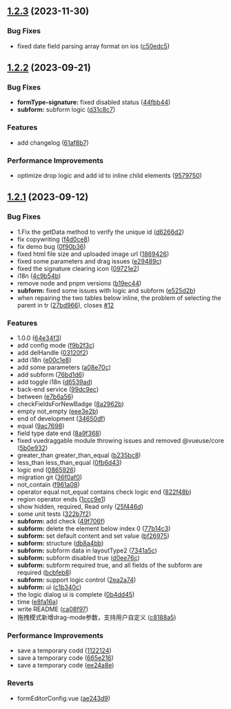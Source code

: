 ## [1.2.3](https://github.com/Liberty-liu/Everright-formEditor/compare/v1.2.2...v1.2.3) (2023-11-30)


### Bug Fixes

* fixed date field parsing array format on ios ([c50edc5](https://github.com/Liberty-liu/Everright-formEditor/commit/c50edc51a79beaf8e0b590b401cfbf5185b49254))



## [1.2.2](https://github.com/Liberty-liu/Everright-formEditor/compare/v1.2.1...v1.2.2) (2023-09-21)


### Bug Fixes

* **formType-signature:** fixed disabled status ([44fbb44](https://github.com/Liberty-liu/Everright-formEditor/commit/44fbb44b6c3aacb359502dadb56dc0b8af2d50eb))
* **subform:** subform logic ([d31c8c7](https://github.com/Liberty-liu/Everright-formEditor/commit/d31c8c7c57b230c77e3bce4b2064acbe48366238))


### Features

* add changelog ([61af8b7](https://github.com/Liberty-liu/Everright-formEditor/commit/61af8b7d4dd1bb8b2b9153868363adfac7317fbf))


### Performance Improvements

* optimize drop logic and add id to inline child elements ([9579750](https://github.com/Liberty-liu/Everright-formEditor/commit/9579750dc16c5da46f0a0e89458cdb4ae643dced))



## [1.2.1](https://github.com/Liberty-liu/Everright-formEditor/compare/v1.1.1...v1.2.1) (2023-09-12)


### Bug Fixes

* 1.Fix the getData method to verify the unique id ([d6266d2](https://github.com/Liberty-liu/Everright-formEditor/commit/d6266d24fba5a96e848b8ee33cbccbd16e65f6a4))
* fix copywriting ([f4d0ce8](https://github.com/Liberty-liu/Everright-formEditor/commit/f4d0ce8043c76015669dda60c772c740dbc7098e))
* fix demo bug ([0f90b36](https://github.com/Liberty-liu/Everright-formEditor/commit/0f90b36a159f61810463df9cf61c38d15e5d8f84))
* fixed html file size and uploaded image url ([1869426](https://github.com/Liberty-liu/Everright-formEditor/commit/186942636ec8b7ae45f37a26911c11f292e418b7))
* fixed some parameters and drag issues ([e29489c](https://github.com/Liberty-liu/Everright-formEditor/commit/e29489c0fde971833fc035bd5a136b1405e9de03))
* fixed the signature clearing icon ([09721e2](https://github.com/Liberty-liu/Everright-formEditor/commit/09721e2141520d2ae027fdce494a30060827ea58))
* i18n ([4c9b54b](https://github.com/Liberty-liu/Everright-formEditor/commit/4c9b54bc394d516740349a81cf58ddbc0163b27b))
* remove node and pnpm versions ([b19ec44](https://github.com/Liberty-liu/Everright-formEditor/commit/b19ec44d6fc442d6ff752a0ebb3b4ff6b68fae98))
* **subform:** fixed some issues with logic and subform ([e525d2b](https://github.com/Liberty-liu/Everright-formEditor/commit/e525d2ba044bf91e833eebccb6b14d8ba1284704))
* when repairing the two tables below inline, the problem of selecting the parent in tr ([27bd966](https://github.com/Liberty-liu/Everright-formEditor/commit/27bd9660cdc4286b9910afe4bd8ad0153c1eed56)), closes [#12](https://github.com/Liberty-liu/Everright-formEditor/issues/12)


### Features

* 1.0.0 ([64e34f3](https://github.com/Liberty-liu/Everright-formEditor/commit/64e34f3962da5835b058c454dac606600b0951eb))
* add config mode ([f9b2f3c](https://github.com/Liberty-liu/Everright-formEditor/commit/f9b2f3c09756cb36f9625ab4041bd24664bbd697))
* add delHandle ([03120f2](https://github.com/Liberty-liu/Everright-formEditor/commit/03120f21bed3a1fab11ef542c305b3390a802768))
* add i18n ([e00c1e8](https://github.com/Liberty-liu/Everright-formEditor/commit/e00c1e8116c0a32e15657b2a60b7346571aefb37))
* add some parameters ([a08e70c](https://github.com/Liberty-liu/Everright-formEditor/commit/a08e70c5b33a2e088915c0b9eb28b34b4ff15d3f))
* add subform ([76bd1d6](https://github.com/Liberty-liu/Everright-formEditor/commit/76bd1d6499868fadbf187875044eebad76881180))
* add toggle i18n ([d6539ad](https://github.com/Liberty-liu/Everright-formEditor/commit/d6539ad6235e860432c50ca669e93487f745eaed))
* back-end service ([99dc9ec](https://github.com/Liberty-liu/Everright-formEditor/commit/99dc9ec821d34f1c4a63b8756cc82c92b808b591))
* between ([e7b6a56](https://github.com/Liberty-liu/Everright-formEditor/commit/e7b6a565bc12a21bb10ae0267680a5c9243b2189))
* checkFieldsForNewBadge ([8a2962b](https://github.com/Liberty-liu/Everright-formEditor/commit/8a2962bab519192f3c047a9ab0aa8e753f8614db))
* empty not_empty ([eee3e2b](https://github.com/Liberty-liu/Everright-formEditor/commit/eee3e2bb9c0382fbb2d45c2360f70ba2422c045e))
* end of development ([34650df](https://github.com/Liberty-liu/Everright-formEditor/commit/34650df46c2982e5a55946d1c475efc197996d50))
* equal ([9ac7698](https://github.com/Liberty-liu/Everright-formEditor/commit/9ac76988824427e8562e44ed4e99df5eb0e66e8a))
* field type date end ([8a9f368](https://github.com/Liberty-liu/Everright-formEditor/commit/8a9f368e25b8dc5d3f532aca26824e9850b11184))
* fixed vuedraggable module throwing issues and removed @vueuse/core ([5b0e932](https://github.com/Liberty-liu/Everright-formEditor/commit/5b0e9329f8aa8a465c14618204261e2891f0e514))
* greater_than greater_than_equal ([b235bc8](https://github.com/Liberty-liu/Everright-formEditor/commit/b235bc8fec343ac01eb93d0631291bdc188956d4))
* less_than less_than_equal ([0fb6d43](https://github.com/Liberty-liu/Everright-formEditor/commit/0fb6d43ae8ca3e0630c2fe700364f2f2e03f895c))
* logic end ([0865926](https://github.com/Liberty-liu/Everright-formEditor/commit/0865926d960b8a1899feb2236c5631221657e4f0))
* migration git ([36f0af0](https://github.com/Liberty-liu/Everright-formEditor/commit/36f0af0fa2672bbac4cd19c95c22f93dad9dab18))
* not_contain ([f961a08](https://github.com/Liberty-liu/Everright-formEditor/commit/f961a08bf7198de6dfc3809a4760c3a4378de28d))
* operator equal not_equal contains check logic end ([822f48b](https://github.com/Liberty-liu/Everright-formEditor/commit/822f48b156fd03e944b5f3153b3649c23e355b62))
* region operator ends ([1ccc9e1](https://github.com/Liberty-liu/Everright-formEditor/commit/1ccc9e1c17beabbdba8b783b9d3b9b815eef7353))
* show hidden, required, Read only ([25f446d](https://github.com/Liberty-liu/Everright-formEditor/commit/25f446d22a7c4587bb7cd05faf500af97b46bfdf))
* some unit tests ([322b7f2](https://github.com/Liberty-liu/Everright-formEditor/commit/322b7f2a29aabbc43a8032c7f0361e4c2717dc84))
* **subform:** add check ([49f706f](https://github.com/Liberty-liu/Everright-formEditor/commit/49f706f06d827e168b8b667f74cea9cf501a8793))
* **subform:** delete the element below index 0 ([77b14c3](https://github.com/Liberty-liu/Everright-formEditor/commit/77b14c3b6359b8a65f879be21ade5c17a571d27b))
* **subform:** set default content and set value ([bf26975](https://github.com/Liberty-liu/Everright-formEditor/commit/bf2697589e643da13734e466eb3957d485469e18))
* **subform:** structure ([db8a4bb](https://github.com/Liberty-liu/Everright-formEditor/commit/db8a4bb32889d31f35a9b15d9bb55c2734327890))
* **subform:** subform data in layoutType2 ([7341a5c](https://github.com/Liberty-liu/Everright-formEditor/commit/7341a5c185d3c8083576587e2e4c6300a954a62a))
* **subform:** subform disabled true ([d0ee76c](https://github.com/Liberty-liu/Everright-formEditor/commit/d0ee76cfd20189b17ea04ddea04c21fb24854660))
* **subform:** subform required true, and all fields of the subform are required ([bcbfeb8](https://github.com/Liberty-liu/Everright-formEditor/commit/bcbfeb8dec0567dde5c6cadcfb4bb27341110872))
* **subform:** support logic control ([2ea2a74](https://github.com/Liberty-liu/Everright-formEditor/commit/2ea2a74f373fc53dc853fb6f7e675a5c5e4a06dd))
* **subform:** ui ([c1b340c](https://github.com/Liberty-liu/Everright-formEditor/commit/c1b340c1319ccded646256bc1d06588eea1fd784))
* the logic dialog ui is complete ([0b4dd45](https://github.com/Liberty-liu/Everright-formEditor/commit/0b4dd459527c26059253fa5e3f39557cf5fe1525))
* time ([e8fa16a](https://github.com/Liberty-liu/Everright-formEditor/commit/e8fa16a2ddc9a65858f4f2278c1f0ff702b95c38))
* write README ([ca08f97](https://github.com/Liberty-liu/Everright-formEditor/commit/ca08f9716c5d657f5c9551b2bccccd550d6c2672))
* 拖拽模式新增drag-mode参数，支持用户自定义 ([c8188a5](https://github.com/Liberty-liu/Everright-formEditor/commit/c8188a5110b60d1a129395c1e0127fd6a7ab60b1))


### Performance Improvements

* save a temporary codd ([1122124](https://github.com/Liberty-liu/Everright-formEditor/commit/11221246af92921fbc36f1d4e6e417812f900406))
* save a temporary code ([665e216](https://github.com/Liberty-liu/Everright-formEditor/commit/665e2163e726b4724393836ecdede50cad9acf66))
* save a temporary code ([ee24a8e](https://github.com/Liberty-liu/Everright-formEditor/commit/ee24a8e7aef7f69a1681423e2414d7934328b4d0))


### Reverts

* formEditorConfig.vue ([ae243d9](https://github.com/Liberty-liu/Everright-formEditor/commit/ae243d9af4a0f6a04c946cee4e3d88f95f06070c))



